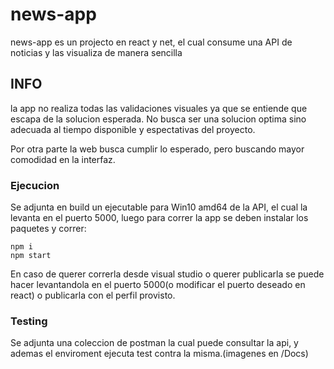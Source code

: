 # news-app
news-app es un projecto en react y net, el cual consume una API de noticias y las visualiza de manera sencilla

## INFO

la app no realiza todas las validaciones visuales ya que se entiende que escapa de la solucion esperada. No busca ser una solucion optima sino adecuada al tiempo disponible y espectativas del proyecto. 

Por otra parte la web busca cumplir lo esperado, pero buscando mayor comodidad en la interfaz.

### Ejecucion

Se adjunta en build un ejecutable para Win10 amd64 de la API, el cual la levanta en el puerto 5000, luego para correr la app se deben instalar los paquetes y correr:
```
npm i
npm start
```
En caso de querer correrla desde visual studio o querer publicarla se puede hacer levantandola en el puerto 5000(o modificar el puerto deseado en react) o publicarla con el perfil provisto.

### Testing 
Se adjunta una coleccion de postman la cual puede consultar la api, y ademas el enviroment ejecuta test contra la misma.(imagenes en /Docs)
